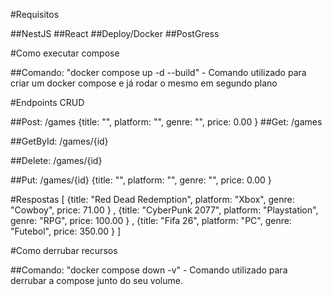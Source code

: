 #Requisitos

##NestJS
##React
##Deploy/Docker
##PostGress
	
#Como executar compose

##Comando: "docker compose up -d --build" - Comando utilizado para criar um docker compose e já rodar o mesmo em segundo plano

#Endpoints CRUD

##Post: /games
	{title: "",
	 platform: "",
	 genre: "",
	 price: 0.00
	}
##Get: /games

##GetById: /games/{id}

##Delete: /games/{id}

##Put:    /games/{id}
	{title: "",
	 platform: "",
	 genre: "",
	 price: 0.00
	}

#Respostas
[
	{title: "Red Dead Redemption",
	 platform: "Xbox",
	 genre: "Cowboy",
	 price: 71.00
	}
	,
	{title: "CyberPunk 2077",
	 platform: "Playstation",
	 genre: "RPG",
	 price: 100.00
	}
	,
	{title: "Fifa 26",
	 platform: "PC",
	 genre: "Futebol",
	 price: 350.00
	}
]

#Como derrubar recursos 

##Comando: "docker compose down -v" - Comando utilizado para derrubar a compose junto do seu volume.